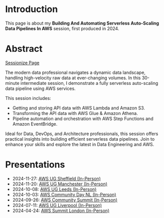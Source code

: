 # Introduction

This page is about my **Building And Automating Serverless Auto-Scaling Data Pipelines In AWS** session, first produced in 2024.


# Abstract

[Sessionize Page](https://sessionize.com/s/damienjones/building-and-automating-serverless-auto-scaling-da/92780)

The modern data professional navigates a dynamic data landscape, handling high-velocity raw data at ever-changing volumes. In this 30-minute intermediate session, I demonstrate a fully serverless auto-scaling data pipeline using AWS services.

This session includes:

- Getting and storing API data with AWS Lambda and Amazon S3.
- Transforming the API data with AWS Glue &amp; Amazon Athena.
- Pipeline automation and orchestration with AWS Step Functions and Amazon EventBridge.

Ideal for Data, DevOps, and Architecture professionals, this session offers practical insights into building efficient serverless data pipelines. Join to enhance your skills and explore the latest in Data Engineering and AWS.


# Presentations

- 2024-11-27: [AWS UG Sheffield (In-Person)](https://www.meetup.com/awssheffield/events/304166518)
- 2024-11-20: [AWS UG Manchester (In-Person)](https://www.meetup.com/aws-user-group-manchester/events/303939007)
- 2024-10-08: [AWS UG Leeds (In-Person)](https://www.meetup.com/aws-leeds-user-group/events/303716817)
- 2024-10-03: [AWS Community Day NL (In-Person)](https://awscommunityday.nl/2024/)
- 2024-09-26: [AWS Community Summit (In-Person)](https://www.comsum.co.uk/)
- 2024-07-11: [AWS UG Liverpool (In-Person)](https://www.meetup.com/aws-user-group-liverpool/events/300055911)
- 2024-04-24: [AWS Summit London (In-Person)](https://aws.amazon.com/events/summits/emea/london/)